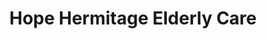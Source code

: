 ---
title: Hope Hermitage Elderly Care
weight: 3
lastUpdated:
lat: 27.720076
long: 85.325934
street_address:
location: Gairidhara
ward:
palika: Kathmandu Metro
district: Kathmandu
province: Bagamati
facility_type: Non profit
tel: 01-4430469, 9851033588, +977 9841350377
email: info@hopehermitage.org.np
website: https://hopehermitage.org.np/
capacity:
occupancy:
cost_per_month:
---